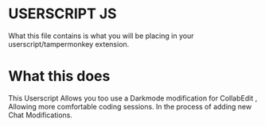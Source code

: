 # USERSCRIPT JS
What this file contains is what you will be placing in your userscript/tampermonkey extension.


# What this does
This Userscript Allows you too use a Darkmode modification for CollabEdit , Allowing more comfortable coding sessions.
In the process of adding new Chat Modifications.
